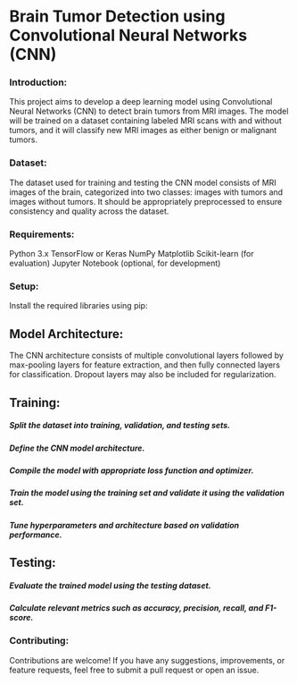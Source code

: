 # Brain Tumor Detection using Convolutional Neural Networks (CNN)

### Introduction:
This project aims to develop a deep learning model using Convolutional Neural Networks (CNN) to detect brain tumors from MRI images. The model will be trained on a dataset containing labeled MRI scans with and without tumors, and it will classify new MRI images as either benign or malignant tumors.

### Dataset:
The dataset used for training and testing the CNN model consists of MRI images of the brain, categorized into two classes: images with tumors and images without tumors. It should be appropriately preprocessed to ensure consistency and quality across the dataset.

### Requirements:

Python 3.x
TensorFlow or Keras
NumPy
Matplotlib
Scikit-learn (for evaluation)
Jupyter Notebook (optional, for development)
### Setup:

Install the required libraries using pip:

## Model Architecture:
The CNN architecture consists of multiple convolutional layers followed by max-pooling layers for feature extraction, and then fully connected layers for classification. Dropout layers may also be included for regularization.

## Training:

##### Split the dataset into training, validation, and testing sets.
##### Define the CNN model architecture.
##### Compile the model with appropriate loss function and optimizer.
##### Train the model using the training set and validate it using the validation set.
##### Tune hyperparameters and architecture based on validation performance.
## Testing:

##### Evaluate the trained model using the testing dataset.
##### Calculate relevant metrics such as accuracy, precision, recall, and F1-score.


### Contributing:
Contributions are welcome! If you have any suggestions, improvements, or feature requests, feel free to submit a pull request or open an issue.
